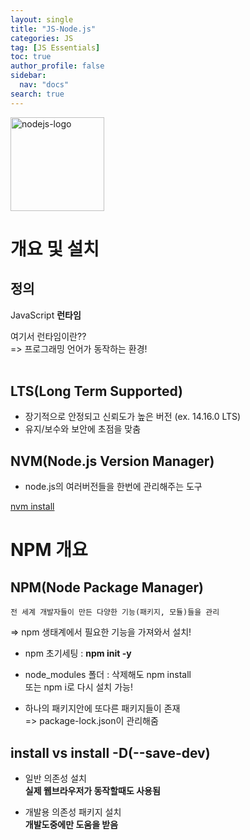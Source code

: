 ```yaml
---
layout: single
title: "JS-Node.js"
categories: JS
tag: [JS Essentials]
toc: true
author_profile: false
sidebar:
  nav: "docs"
search: true
---
```


<img src="../assets/images/nodejs-logo.png" width="150" alt="nodejs-logo"></img>

# 개요 및 설치

## 정의

JavaScript **런타임**

여기서 런타임이란??  
=> 프로그래밍 언어가 동작하는 환경!  
<br>

## LTS(Long Term Supported)

- 장기적으로 안정되고 신뢰도가 높은 버전 (ex. 14.16.0 LTS)
- 유지/보수와 보안에 초점을 맞춤
  <br>

## NVM(Node.js Version Manager)

- node.js의 여러버전들을 한번에 관리해주는 도구

[nvm install](https://github.com/nvm-sh/nvm)

# NPM 개요

## NPM(Node Package Manager)

```
전 세계 개발자들이 만든 다양한 기능(패키지, 모듈)들을 관리
```

=> npm 생태계에서 필요한 기능을 가져와서 설치!

- npm 초기세팅 : **npm init -y**

- node_modules 폴더 : 삭제해도 npm install <br> 또는 npm i로 다시 설치 가능!

- 하나의 패키지안에 또다른 패키지들이 존재 <br> => package-lock.json이 관리해줌

## install vs install -D(--save-dev)

- 일반 의존성 설치 <br>
  **실제 웹브라우저가 동작할때도 사용됨**

- 개발용 의존성 패키지 설치 <br> **개발도중에만 도움을 받음**
